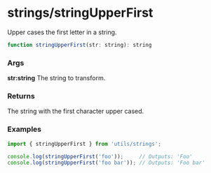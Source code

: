 strings/stringUpperFirst
========================
Upper cases the first letter in a string.

```js
function stringUpperFirst(str: string): string
```

### Args

**str:string** 
The string to transform.

### Returns
The string with the first character upper cased.

### Examples

```js
import { stringUpperFirst } from 'utils/strings';

console.log(stringUpperFirst('foo'));     // Outputs: 'Foo'
console.log(stringUpperFirst('foo bar')); // Outputs: 'Foo bar'
```
